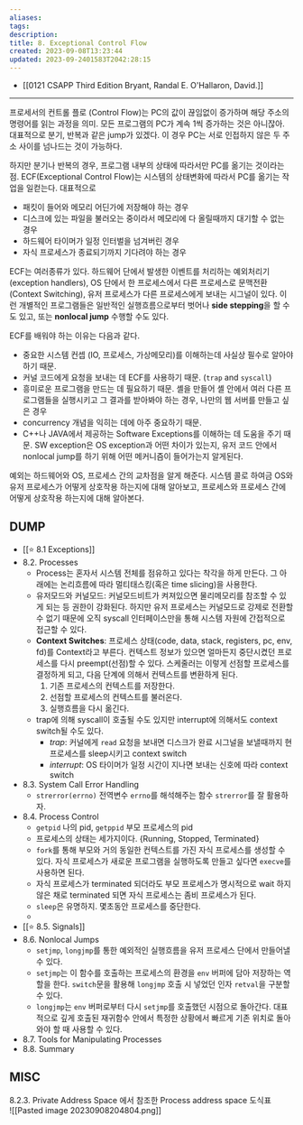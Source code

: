 ```yaml
---
aliases: 
tags: 
description:
title: 8. Exceptional Control Flow
created: 2023-09-08T13:23:44
updated: 2023-09-2401583T2042:28:15
---
```

- [[0121 CSAPP Third Edition Bryant, Randal E. O'Hallaron, David.]]
___

프로세서의 컨트롤 플로 (Control Flow)는 PC의 값이 끊임없이 증가하며 해당 주소의 명령어를 읽는 과정을 의미. 모든 프로그램의 PC가 계속 1씩 증가하는 것은 아니잖아. 대표적으로 분기, 반복과 같은 jump가 있겠다. 이 경우 PC는 서로 인접하지 않은 두 주소 사이를 넘나드는 것이 가능하다.

하지만 분기나 반복의 경우, 프로그램 내부의 상태에 따라서만 PC를 옮기는 것이라는 점. ECF(Exceptional Control Flow)는 시스템의 상태변화에 따라서 PC를 옮기는 작업을 일컫는다. 대표적으로

- 패킷이 들어와 메모리 어딘가에 저장해야 하는 경우
- 디스크에 있는 파일을 불러오는 중이라서 메모리에 다 올릴때까지 대기할 수 없는 경우
- 하드웨어 타이머가 일정 인터벌을 넘겨버린 경우
- 자식 프로세스가 종료되기까지 기다려야 하는 경우

ECF는 여러종류가 있다. 하드웨어 단에서 발생한 이벤트를 처리하는 예외처리기 (exception handlers), OS 단에서 한 프로세스에서 다른 프로세스로 문맥전환(Context Switching), 유저 프로세스가 다른 프로세스에게 보내는 시그널이 있다. 이런 개별적인 프로그램들은 일반적인 실행흐름으로부터 벗어나 **side stepping**을 할 수도 있고, 또는 **nonlocal jump** 수행할 수도 있다.

ECF를 배워야 하는 이유는 다음과 같다.

- 중요한 시스템 컨셉 (IO, 프로세스, 가상메모리)를 이해하는데 사실상 필수로 알아야 하기 때문.
- 커널 코드에게 요청을 보내는 데 ECF를 사용하기 때문. (`trap` and `syscall`)
- 흥미로운 프로그램을 만드는 데 필요하기 때문. 셸을 만들어 셸 안에서 여러 다른 프로그램들을 실행시키고 그 결과를 받아봐야 하는 경우, 나만의 웹 서버를 만들고 싶은 경우
- concurrency 개념을 익히는 데에 아주 중요하기 때문.
- C++나 JAVA에서 제공하는 Software Exceptions를 이해하는 데 도움을 주기 때문. SW exception은 OS exception과 어떤 차이가 있는지, 유저 코드 안에서 nonlocal jump를 하기 위해 어떤 메커니즘이 들어가는지 알게된다.

예외는 하드웨어와 OS, 프로세스 간의 교차점을 알게 해준다. 시스템 콜로 하여금 OS와 유저 프로세스가 어떻게 상호작용 하는지에 대해 알아보고, 프로세스와 프로세스 간에 어떻게 상호작용 하는지에 대해 알아본다.

## DUMP

- [[⭐️ 8.1 Exceptions]]
- 8.2. Processes
	- Process는 혼자서 시스템 전체를 점유하고 있다는 착각을 하게 만든다. 그 아래에는 논리흐름에 따라 멀티태스킹(혹은 time slicing)을 사용한다.
	- 유저모드와 커널모드: 커널모드비트가 켜져있으면 물리메모리를 참조할 수 있게 되는 등 권한이 강화된다. 하지만 유저 프로세스는 커널모드로 강제로 전환할 수 없기 때문에 오직 syscall 인터페이스만을 통해 시스템 자원에 간접적으로 접근할 수 있다.
	- **Context Switches**: 프로세스 상태(code, data, stack, registers, pc, env, fd)를 Context라고 부른다. 컨텍스트 정보가 있으면 얼마든지 중단시켰던 프로세스를 다시 preempt(선점)할 수 있다. 스케줄러는 이렇게 선점할 프로세스를 결정하게 되고, 다음 단계에 의해서 컨텍스트를 변환하게 된다.
		1. 기존 프로세스의 컨텍스트를 저장한다.
		2. 선점할 프로세스의 컨텍스트를 불러온다.
		3. 실행흐름을 다시 옮긴다.
	- trap에 의해 syscall이 호출될 수도 있지만 interrupt에 의해서도 context switch될 수도 있다. 
		- *trap*: 커널에게 `read` 요청을 보내면 디스크가 완료 시그널을 보낼때까지 현 프로세스를 sleep시키고 context switch
		- *interrupt*: OS 타이머가 일정 시간이 지나면 보내는 신호에 따라 context switch
- 8.3. System Call Error Handling
	- `strerror(errno)` 전역변수 `errno`를 해석해주는 함수 `strerror`를 잘 활용하자.
- 8.4. Process Control
	- `getpid` 나의 pid, `getppid` 부모 프로세스의 pid
	- 프로세스의 상태는 세가지이다. {Running, Stopped, Terminated}
	- `fork`를 통해 부모와 거의 동일한 컨텍스트를 가진 자식 프로세스를 생성할 수 있다. 자식 프로세스가 새로운 프로그램을 실행하도록 만들고 싶다면 `execve`를 사용하면 된다.
	- 자식 프로세스가 terminated 되더라도 부모 프로세스가 명시적으로 wait 하지 않은 채로 terminated 되면 자식 프로세스는 좀비 프로세스가 된다.
	- `sleep`은 유명하지. 몇초동안 프로세스를 중단한다.
	- 
- [[⭐️ 8.5. Signals]]
- 8.6. Nonlocal Jumps
	- `setjmp`, `longjmp`를 통한 예외적인 실행흐름을 유저 프로세스 단에서 만들어낼 수 있다. 
	- `setjmp`는 이 함수를 호출하는 프로세스의 환경을 `env` 버퍼에 담아 저장하는 역할을 한다. `switch`문을 활용해 `longjmp` 호출 시 넣었던 인자 `retval`을 구분할 수 있다.
	- `longjmp`는 `env` 버퍼로부터 다시 `setjmp`를 호출했던 시점으로 돌아간다. 대표적으로 깊게 호출된 재귀함수 안에서 특정한 상황에서 빠르게 기존 위치로 돌아와야 할 때 사용할 수 있다.
- 8.7. Tools for Manipulating Processes
- 8.8. Summary

## MISC

8.2.3. Private Address Space 에서 참조한 Process address space 도식표  
![[Pasted image 20230908204804.png]]
